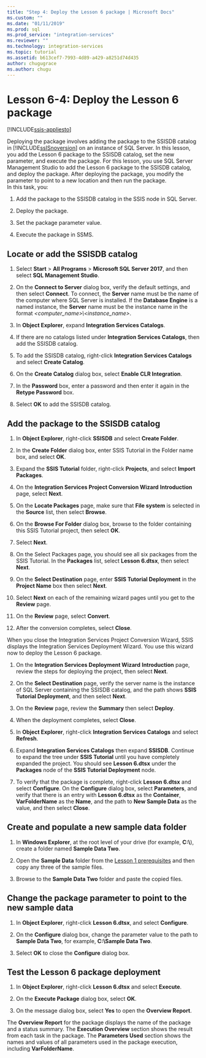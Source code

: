 ```yaml
---
title: "Step 4: Deploy the Lesson 6 package | Microsoft Docs"
ms.custom: ""
ms.date: "01/11/2019"
ms.prod: sql
ms.prod_service: "integration-services"
ms.reviewer: ""
ms.technology: integration-services
ms.topic: tutorial
ms.assetid: b613cef7-7993-4d89-a429-a8251d74d435
author: chugugrace
ms.author: chugu
---
```

# Lesson 6-4: Deploy the Lesson 6 package

[!INCLUDE[ssis-appliesto](../includes/ssis-appliesto-ssvrpluslinux-asdb-asdw-xxx.md)]



Deploying the package involves adding the package to the SSISDB catalog in [!INCLUDE[ssISnoversion](../includes/ssisnoversion-md.md)] on an instance of SQL Server. In this lesson, you add the Lesson 6 package to the SSISDB catalog, set the new parameter, and execute the package. For this lesson, you use SQL Server Management Studio to add the Lesson 6 package to the SSISDB catalog, and deploy the package. After deploying the package, you modify the parameter to point to a new location and then run the package.   
In this task, you:  

1. Add the package to the SSISDB catalog in the SSIS node in SQL Server.  
  
2. Deploy the package.  
  
3. Set the package parameter value.  

4. Execute the package in SSMS.  
  
## Locate or add the SSISDB catalog  
  
1.  Select **Start** > **All Programs** > **Microsoft SQL Server 2017**, and then select **SQL Management Studio**.  
  
2.  On the **Connect to Server** dialog box, verify the default settings, and then select **Connect**. To connect, the **Server** name must be the name of the computer where SQL Server is installed. If the **Database Engine** is a named instance, the **Server** name must be the instance name in the format *\<computer_name>\\\<instance_name>*. 
  
3.  In **Object Explorer**, expand **Integration Services Catalogs**.  
  
4.  If there are no catalogs listed under **Integration Services Catalogs**, then add the SSISDB catalog.  
  
5.  To add the SSISDB catalog, right-click **Integration Services Catalogs** and select **Create Catalog**.  
  
6.  On the **Create Catalog** dialog box, select **Enable CLR Integration**.  
  
7.  In the **Password** box, enter a password and then enter it again in the **Retype Password** box. 
  
8.  Select **OK** to add the SSISDB catalog.  
  
## Add the package to the SSISDB catalog  
  
1.  In **Object Explorer**, right-click **SSISDB** and select **Create Folder**.  
  
2.  In the **Create Folder** dialog box, enter SSIS Tutorial in the Folder name box, and select **OK**.  
  
3.  Expand the **SSIS Tutorial** folder, right-click **Projects**, and select **Import Packages**.  
  
4.  On the **Integration Services Project Conversion Wizard** **Introduction** page, select **Next**.  
  
5.  On the **Locate Packages** page, make sure that **File system** is selected in the **Source** list, then select **Browse**.  
  
6.  On the **Browse For Folder** dialog box, browse to the folder containing this SSIS Tutorial project, then select **OK**.  
  
7.  Select **Next**.  
  
8.  On the Select Packages page, you should see all six packages from the SSIS Tutorial. In the **Packages** list, select **Lesson 6.dtsx**, then select **Next**.  
  
9. On the **Select Destination** page, enter **SSIS Tutorial Deployment** in the **Project Name** box then select **Next**.

10. Select **Next** on each of the remaining wizard pages until you get to the **Review** page.  
  
11. On the **Review** page, select **Convert**.  
  
12. After the conversion completes, select **Close**.  
  
When you close the Integration Services Project Conversion Wizard, SSIS displays the Integration Services Deployment Wizard. You use this wizard now to deploy the Lesson 6 package.  
  
1.  On the **Integration Services Deployment Wizard** **Introduction** page, review the steps for deploying the project, then select **Next**.  
  
2.  On the **Select Destination** page, verify the server name is the instance of SQL Server containing the SSISDB catalog, and the path shows **SSIS Tutorial Deployment**, and then select **Next**.  
  
3.  On the **Review** page, review the **Summary** then select **Deploy**.  
  
4.  When the deployment completes, select **Close**.  
  
5.  In **Object Explorer**, right-click **Integration Services Catalogs** and select **Refresh**.  
  
6.  Expand **Integration Services Catalogs** then expand **SSISDB**. Continue to expand the tree under **SSIS Tutorial** until you have completely expanded the project. You should see **Lesson 6.dtsx** under the **Packages** node of the **SSIS Tutorial Deployment** node.  
  
7.  To verify that the package is complete, right-click **Lesson 6.dtsx** and select **Configure**. On the **Configure** dialog box, select **Parameters**, and verify that there is an entry with **Lesson 6.dtsx** as the **Container**, **VarFolderName** as the **Name**, and the path to **New Sample Data** as the value, and then select **Close**.  
  
## Create and populate a new sample data folder  
  
1.  In **Windows Explorer**, at the root level of your drive (for example, **C:\\**), create a folder named **Sample Data Two**.  
  
2.  Open the **Sample Data** folder from the [Lesson 1 prerequisites](../integration-services/lesson-1-create-a-project-and-basic-package-with-ssis.md#prerequisites) and then copy any three of the sample files.  
  
3.  Browse to the **Sample Data Two** folder and paste the copied files.  
  
## Change the package parameter to point to the new sample data  
  
1.  In **Object Explorer**, right-click **Lesson 6.dtsx**, and select **Configure**.  
  
2.  On the **Configure** dialog box, change the parameter value to the path to **Sample Data Two**, for example, **C:\\Sample Data Two**.  
  
3.  Select **OK** to close the **Configure** dialog box.  
  
## Test the Lesson 6 package deployment  
  
1.  In **Object Explorer**, right-click **Lesson 6.dtsx** and select **Execute**.  
  
2.  On the **Execute Package** dialog box, select **OK**.  
  
3.  On the message dialog box, select **Yes** to open the **Overview Report**.  
  
The **Overview Report** for the package displays the name of the package and a status summary. The **Execution Overview** section shows the result from each task in the package. The **Parameters Used** section shows the names and values of all parameters used in the package execution, including **VarFolderName**.  
  
